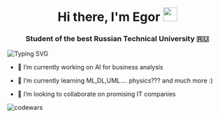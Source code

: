 <h1 align="center">Hi there, I'm Egor</a> 
<img src="https://github.com/blackcater/blackcater/raw/main/images/Hi.gif" height="32"/></h1>

<h3 align="center">Student of the best Russian Technical University 🇷🇺</h3>

![Typing SVG](https://readme-typing-svg.herokuapp.com?color=%2336BCF7&lines=And+I+want+to+become+a+cool+analyst!!!)

- 🔭 I’m currently working on AI for business analysis
  
- 🌱 I’m currently learning ML,DL,UML.... physics??? and much more :)
  
- 👯 I’m looking to collaborate on promising IT companies



![codewars](https://www.codewars.com/users/Egdem/badges/large)
